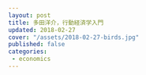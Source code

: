 ```yaml
---
layout: post
title: 多田洋介，行動経済学入門
updated: 2018-02-27
cover: "/assets/2018-02-27-birds.jpg"
published: false
categories:
 - economics
---
```

